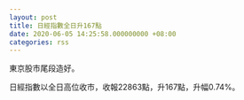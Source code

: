 ```yaml
---
layout: post
title: 日經指數全日升167點
date: 2020-06-05 14:25:58.000000000 +08:00
categories: rss
---
```


東京股市尾段造好。

日經指數以全日高位收市，收報22863點，升167點，升幅0.74%。
